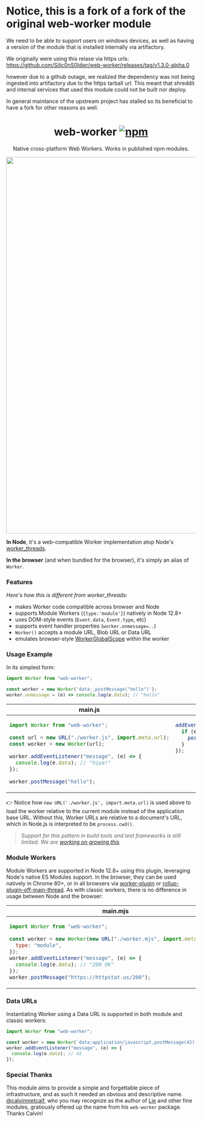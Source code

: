 # Notice, this is a fork of a fork of the original web-worker module

We need to be able to support users on windows devices, as well as having a version
of the module that is installed internally via artifactory.

We originally were using this relase via https urls: https://github.com/Silic0nS0ldier/web-worker/releases/tag/v1.3.0-alpha.0

however due to a github outage, we realized the dependency was not being ingested into
artifactory due to the https tarball url. This meant that shreddit and internal services
that used this module could not be built nor deploy.

In general maintance of the upstream project has stalled so its beneficial to have a fork
for other reasons as well.

<h1 align="center">
  web-worker
  <a href="https://www.npmjs.org/package/web-worker"><img src="https://img.shields.io/npm/v/web-worker.svg?style=flat-square" alt="npm"></a>
</h1>
<p align="center">
  Native cross-platform Web Workers. Works in published npm modules.
</p>
<p align="center">
  <img src="https://user-images.githubusercontent.com/105127/79602228-1998bf00-80b8-11ea-91e4-26b212aabaa2.png" width="1000" alt="">
</p>

**In Node**, it's a web-compatible Worker implementation atop Node's [worker_threads](https://nodejs.org/api/worker_threads.html).

**In the browser** (and when bundled for the browser), it's simply an alias of `Worker`.

### Features

_Here's how this is different from worker_threads:_

- makes Worker code compatible across browser and Node
- supports Module Workers (`{type:'module'}`) natively in Node 12.8+
- uses DOM-style events (`Event.data`, `Event.type`, etc)
- supports event handler properties (`worker.onmessage=..`)
- `Worker()` accepts a module URL, Blob URL or Data URL
- emulates browser-style [WorkerGlobalScope] within the worker

### Usage Example

In its simplest form:

```js
import Worker from "web-worker";

const worker = new Worker('data:,postMessage("hello")');
worker.onmessage = (e) => console.log(e.data); // "hello"
```

<table>
<thead><tr><th><strong>main.js</strong></th><th><strong>worker.js</strong></th></tr></thead>
<tbody><tr><td>

```js
import Worker from "web-worker";

const url = new URL("./worker.js", import.meta.url);
const worker = new Worker(url);

worker.addEventListener("message", (e) => {
  console.log(e.data); // "hiya!"
});

worker.postMessage("hello");
```

</td><td valign="top">

```js
addEventListener("message", (e) => {
  if (e.data === "hello") {
    postMessage("hiya!");
  }
});
```

</td></tr></tbody>
</table>

👉 Notice how `new URL('./worker.js', import.meta.url)` is used above to load the worker relative to the current module instead of the application base URL. Without this, Worker URLs are relative to a document's URL, which in Node.js is interpreted to be `process.cwd()`.

> _Support for this pattern in build tools and test frameworks is still limited. We are [working on growing this](https://github.com/developit/web-worker/issues/4)._

### Module Workers

Module Workers are supported in Node 12.8+ using this plugin, leveraging Node's native ES Modules support.
In the browser, they can be used natively in Chrome 80+, or in all browsers via [worker-plugin] or [rollup-plugin-off-main-thread]. As with classic workers, there is no difference in usage between Node and the browser:

<table>
<thead><tr><th><strong>main.mjs</strong></th><th><strong>worker.mjs</strong></th></tr></thead>
<tbody><tr><td>

```js
import Worker from "web-worker";

const worker = new Worker(new URL("./worker.mjs", import.meta.url), {
  type: "module",
});
worker.addEventListener("message", (e) => {
  console.log(e.data); // "200 OK"
});
worker.postMessage("https://httpstat.us/200");
```

</td><td valign="top">

```js
import fetch from "isomorphic-fetch";

addEventListener("message", async (e) => {
  const url = e.data;
  const res = await fetch(url);
  const text = await res.text();
  postMessage(text);
});
```

</td></tr></tbody>
</table>

### Data URLs

Instantiating Worker using a Data URL is supported in both module and classic workers:

```js
import Worker from "web-worker";

const worker = new Worker(`data:application/javascript,postMessage(42)`);
worker.addEventListener("message", (e) => {
  console.log(e.data); // 42
});
```

### Special Thanks

This module aims to provide a simple and forgettable piece of infrastructure,
and as such it needed an obvious and descriptive name.
[@calvinmetcalf](https://github.com/calvinmetcalf), who you may recognize as the author of [Lie](https://github.com/calvinmetcalf/lie) and other fine modules, gratiously offered up the name from his `web-worker` package.
Thanks Calvin!

[worker-plugin]: https://github.com/googlechromelabs/worker-plugin
[rollup-plugin-off-main-thread]: https://github.com/surma/rollup-plugin-off-main-thread
[workerglobalscope]: https://developer.mozilla.org/en-US/docs/Web/API/WorkerGlobalScope
